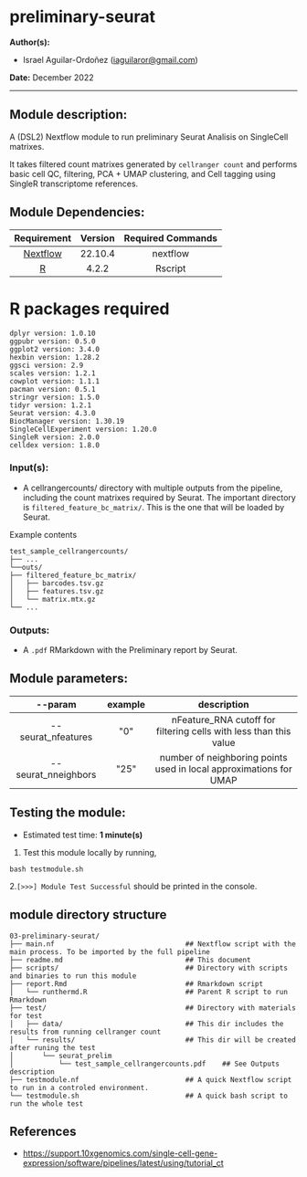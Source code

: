 # preliminary-seurat
**Author(s):**

* Israel Aguilar-Ordoñez (iaguilaror@gmail.com)

**Date:** December 2022  

---

## Module description:  

A (DSL2) Nextflow module to run preliminary Seurat Analisis on SingleCell matrixes.

It takes filtered count matrixes generated by `cellranger count` and performs basic cell QC, filtering, PCA + UMAP clustering, and Cell tagging using SingleR transcriptome references.

## Module Dependencies:

| Requirement | Version  | Required Commands |
|:---------:|:--------:|:-------------------:|
| [Nextflow](https://www.nextflow.io/docs/latest/getstarted.html) | 22.10.4 | nextflow |
| [R](https://www.r-project.org/) | 4.2.2 | Rscript |

# R packages required

```
dplyr version: 1.0.10
ggpubr version: 0.5.0
ggplot2 version: 3.4.0
hexbin version: 1.28.2
ggsci version: 2.9
scales version: 1.2.1
cowplot version: 1.1.1
pacman version: 0.5.1
stringr version: 1.5.0
tidyr version: 1.2.1
Seurat version: 4.3.0
BiocManager version: 1.30.19
SingleCellExperiment version: 1.20.0
SingleR version: 2.0.0
celldex version: 1.8.0
```

### Input(s):

* A cellrangercounts/ directory with multiple outputs from the pipeline, including the count matrixes required by Seurat. The important directory is `filtered_feature_bc_matrix/`. This is the one that will be loaded by Seurat.

Example contents  
```
test_sample_cellrangercounts/
├── ...
└──outs/
├── filtered_feature_bc_matrix/
│   ├── barcodes.tsv.gz
│   ├── features.tsv.gz
│   └── matrix.mtx.gz
└── ...
```

### Outputs:

* A `.pdf` RMarkdown with the Preliminary report by Seurat.

## Module parameters:

| --param | example  | description |
|:---------:|:--------:|:-------------------:|
| --seurat_nfeatures | "0" | nFeature_RNA cutoff for filtering cells with less than this value |
| --seurat_nneighbors | "25" | number of neighboring points used in local approximations for UMAP |

## Testing the module:

* Estimated test time:  **1 minute(s)**  

1. Test this module locally by running,
```
bash testmodule.sh
```

2.`[>>>] Module Test Successful` should be printed in the console.  

## module directory structure

````
03-preliminary-seurat/
├── main.nf                                ## Nextflow script with the main process. To be imported by the full pipeline 
├── readme.md                              ## This document
├── scripts/                               ## Directory with scripts and binaries to run this module
├── report.Rmd                             ## Rmarkdown script
│   └── runthermd.R                        ## Parent R script to run Rmarkdown
├── test/                                  ## Directory with materials for test
│   ├── data/                              ## This dir includes the results from running cellranger count
│   └── results/                           ## This dir will be created after runing the test
│       └── seurat_prelim
│           └── test_sample_cellrangercounts.pdf    ## See Outputs description
├── testmodule.nf                          ## A quick Nextflow script to run in a controled environment.
└── testmodule.sh                          ## A quick bash script to run the whole test
````

## References
* https://support.10xgenomics.com/single-cell-gene-expression/software/pipelines/latest/using/tutorial_ct